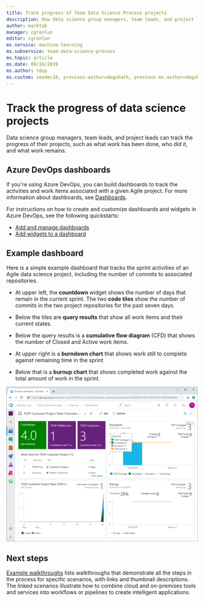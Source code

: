 ```yaml
---
title: Track progress of Team Data Science Process projects
description: How data science group managers, team leads, and project leads can track the progress of a data science project.
author: marktab
manager: cgronlun
editor: cgronlun
ms.service: machine-learning
ms.subservice: team-data-science-process
ms.topic: article
ms.date: 09/26/2019
ms.author: tdsp
ms.custom: seodec18, previous-author=deguhath, previous-ms.author=deguhath
---
```


# Track the progress of data science projects

Data science group managers, team leads, and project leads can track the progress of their projects, such as what work has been done, who did it, and what work remains. 

## Azure DevOps dashboards

If you're using Azure DevOps, you can build dashboards to track the activities and work items associated with a given Agile project. For more information about dashboards, see [Dashboards](/azure/devops/report/dashboards/).

For instructions on how to create and customize dashboards and widgets in Azure DevOps, see the following quickstarts:

- [Add and manage dashboards](/azure/devops/report/dashboards/dashboards)
- [Add widgets to a dashboard](/azure/devops/report/dashboards/add-widget-to-dashboard)

## Example dashboard

Here is a simple example dashboard that tracks the sprint activities of an Agile data science project, including the number of commits to associated repositories. 

- At upper left, the **countdown** widget shows the number of days that remain in the current sprint. The two **code tiles** show the number of commits in the two project repositories for the past seven days. 

- Below the tiles are **query results** that show all work items and their current states. 

- Below the query results is a **cumulative flow diagram** (CFD) that shows the number of Closed and Active work items.

- At upper right is a **burndown chart** that shows work still to complete against remaining time in the sprint

- Below that is a **burnup chart** that shows completed work against the total amount of work in the sprint.

![Dashboard](./media/track-progress/dashboard.png)

## Next steps

[Example walkthroughs](walkthroughs.md) lists walkthroughs that demonstrate all the steps in the process for specific scenarios, with links and thumbnail descriptions. The linked scenarios illustrate how to combine cloud and on-premises tools and services into workflows or pipelines to create intelligent applications. 

